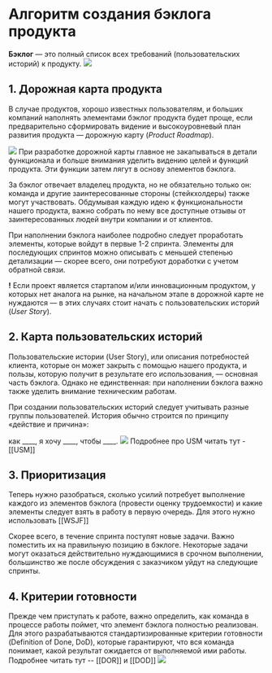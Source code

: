 # Алгоритм создания бэклога продукта
**Бэклог** — это полный список всех требований (пользовательских историй) к продукту.
![](https://onagile.ru/resources/post-images/3081be56-9cea-4149-9411-368167f1e1fa.jpg)
## 1. Дорожная карта продукта
В случае продуктов, хорошо известных пользователям, и больших компаний наполнять элементами бэклог продукта будет проще, если предварительно сформировать видение и высокоуровневый план развития продукта — дорожную карту (*Product Roadmap*). 

![](https://onagile.ru/resources/post-images/b72d375f-551f-4c15-bf35-61acd64434cd.jpg)
При разработке дорожной карты главное не закапываться в детали функционала и больше внимания уделить видению целей и функций продукта. Эти функции затем лягут в основу элементов бэклога.

За бэклог отвечает владелец продукта, но не обязательно только он: команда и другие заинтересованные стороны (стейкхолдеры) также могут участвовать. Обдумывая каждую идею к функциональности нашего продукта, важно собрать по нему все доступные отзывы от заинтересованных людей внутри компании и от клиентов.

При наполнении бэклога наиболее подробно следует проработать элементы, которые войдут в первые 1-2 спринта. Элементы для последующих спринтов можно описывать с меньшей степенью детализации — скорее всего, они потребуют доработки с учетом обратной связи.

**!** Если проект является стартапом и/или инновационным продуктом, у которых нет аналога на рынке, на начальном этапе в дорожной карте не нуждаются — в этих случаях стоит начать с пользовательских историй (*User Story*).
## 2. Карта пользовательских историй
Пользовательские истории (User Story), или описания потребностей клиента, которые он может закрыть с помощью нашего продукта, и пользы, которую получит в результате его использования, — основная часть бэклога. Однако не единственная: при наполнении бэклога важно также уделить внимание техническим работам.

При создании пользовательских историй следует учитывать разные группы пользователей. История обычно строится по принципу «действие и причина»:

как \_\_\_\_, я хочу \_\_\_\_, чтобы \_\_\_\_.
![](https://onagile.ru/resources/post-images/d8b87df6-75cf-4e48-8d77-cda87b7d76a6.jpg)
Подробнее про USM читать тут - [[USM]]

## 3. Приоритизация
Теперь нужно разобраться, сколько усилий потребует выполнение каждого из элементов бэклога (провести оценку трудоемкости) и какие элементы следует взять в работу в первую очередь. Для этого нужно использовать  [[WSJF]]

Скорее всего, в течение спринта поступят новые задачи. Важно поместить их на правильную позицию в бэклоге. Некоторые задачи могут оказаться действительно нуждающимися в срочном выполнении, большинство же после обсуждения с заказчиком уйдут на следующие спринты.

## 4. Критерии готовности

Прежде чем приступать к работе, важно определить, как команда в процессе работы поймет, что элемент бэклога полностью реализован. Для этого разрабатываются стандартизированные критерии готовности (Definition of Done, DoD), которые гарантируют, что вся команда понимает, какой результат ожидается от выполняемой ими работы.
Подробнее читать тут -- [[DOR]] и [[DOD]]
![](https://onagile.ru/resources/post-images/5244d925-2743-49b5-89b5-17e9b9515ff1.jpg)


